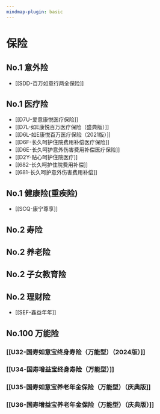```yaml
---
mindmap-plugin: basic
---
```


# 保险

## No.1 意外险
- [[SDD-百万如意行两全保险]]

## No.1 医疗险
- [[D7U-爱意康悦医疗保险]]
- [[D7L-如E康悦百万医疗保险（盛典版）]]
- [[D6L-如E康悦百万医疗保险（2021版）]]
- [[D6F-长久呵护住院费用补偿医疗保险]]
- [[D6E-长久呵护意外伤害费用补偿医疗保险]]
- [[D2Y-贴心呵护住院医疗]]
- [[682-长久呵护住院费用补偿]]
- [[681-长久呵护意外伤害费用补偿]]

## No.1 健康险(重疾险)
- [[SCQ-康宁尊享]]

## No.2 寿险

## No.2 养老险

## No.2 子女教育险

## No.2 理财险
- [[SEF-鑫益年年]]

## No.100 万能险
### [[U32-国寿如意宝终身寿险（万能型）（2024版）]]
### [[U34-国寿增益宝终身寿险（万能型）]]
### [[U35-国寿如意宝养老年金保险（万能型）（庆典版]]
### [[U36-国寿增益宝养老年金保险（万能型）（庆典版）]]